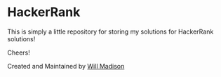 # HackerRank

This is simply a little repository for storing my solutions for HackerRank solutions!

Cheers!

Created and Maintained by [Will Madison](http://twitter.com/iamwillmadison)
